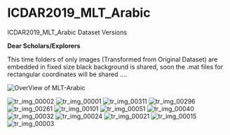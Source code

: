 # ICDAR2019_MLT_Arabic
ICDAR2019_MLT_Arabic Dataset Versions

<b>Dear Scholars/Explorers </b>  

This time folders of only images (Transformed from Original Dataset) are embedded in fixed size black background is shared, soon the .mat files for rectangular coordinates will be shared ....

![OverView of MLT-Arabic](https://github.com/user-attachments/assets/3d9deffc-ca48-4c97-a498-72c5768774ad)

![tr_img_00002](https://github.com/user-attachments/assets/d06b5ef0-533b-4cb1-89a9-5926e3c3afb6)
![tr_img_00001](https://github.com/user-attachments/assets/9291e0e0-3cbd-4291-a0a9-58c06290df88)
![tr_img_00311](https://github.com/user-attachments/assets/8078f93a-a6f5-43d3-a0e4-004807b35cf5)
![tr_img_00296](https://github.com/user-attachments/assets/f5cdfc0c-0f49-44a2-86cf-6edaab8e0109)
![tr_img_00261](https://github.com/user-attachments/assets/94f2a3b4-5d1c-4401-b25d-cdcd004d4661)
![tr_img_00101](https://github.com/user-attachments/assets/fe2bbf83-c1d0-441f-a4d2-ec48c7690cf9)
![tr_img_00051](https://github.com/user-attachments/assets/d084ef11-8540-4258-8bbe-de90ad04a1de)
![tr_img_00040](https://github.com/user-attachments/assets/80ec0764-4479-49a6-a94e-11e11a52e53b)
![tr_img_00032](https://github.com/user-attachments/assets/9365a0f0-fccc-4e54-90cf-8b58d07ed1ef)
![tr_img_00024](https://github.com/user-attachments/assets/82289965-5b39-4037-9f0e-a4e019134987)
![tr_img_00021](https://github.com/user-attachments/assets/b4e689d3-f37a-4c7e-990f-abab097f99b8)
![tr_img_00015](https://github.com/user-attachments/assets/50485c58-3f04-427d-9831-adda31a834f9)
![tr_img_00003](https://github.com/user-attachments/assets/bed8e287-0d82-4565-abf7-f735461ca258)

